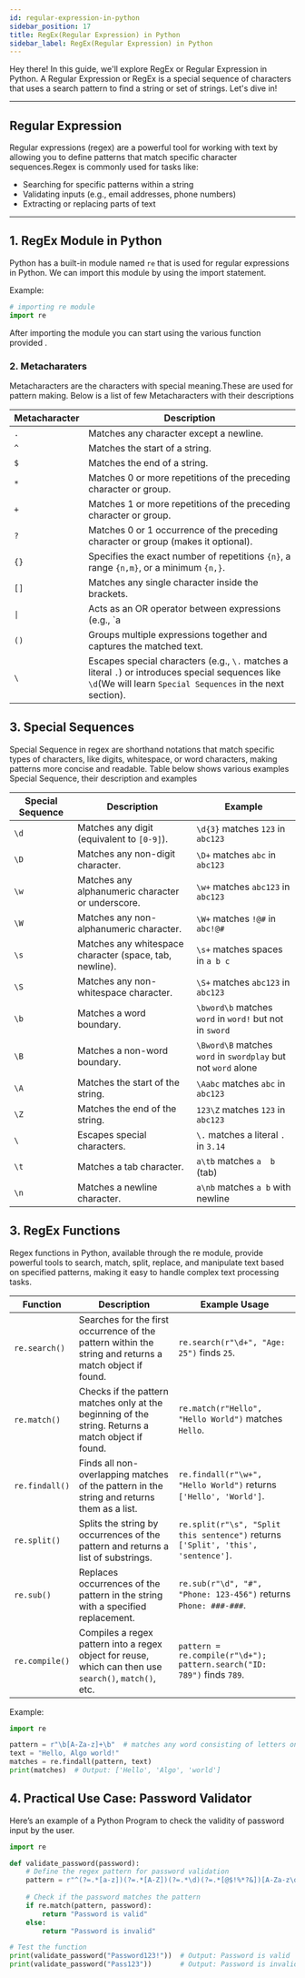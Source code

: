 ```yaml
---
id: regular-expression-in-python
sidebar_position: 17
title: RegEx(Regular Expression) in Python
sidebar_label: RegEx(Regular Expression) in Python
---
```


Hey there! In this guide, we'll explore RegEx or Regular Expression in Python. A Regular Expression or RegEx is a special sequence of characters that uses a search pattern to find a string or set of strings. Let's dive in!

---

##  Regular Expression

Regular expressions (regex) are a powerful tool for working with text by allowing you to define patterns that match specific character sequences.Regex is commonly used for tasks like:

- Searching for specific patterns within a string
- Validating inputs (e.g., email addresses, phone numbers)
- Extracting or replacing parts of text

---

## 1. RegEx Module in Python

Python has a built-in module named `re` that is used for regular expressions in Python. We can import this module by using the import statement.

Example:

```python
# importing re module
import re
```

After importing the module you can start using the various function provided .


### 2. Metacharaters
Metacharacters are the characters with special meaning.These are used for pattern making. Below is a list of few Metacharacters with their descriptions

| Metacharacter | Description                                                                                              |
|---------------|----------------------------------------------------------------------------------------------------------|
| `.`           | Matches any character except a newline.                                                                  |
| `^`           | Matches the start of a string.                                                                           |
| `$`           | Matches the end of a string.                                                                             |
| `*`           | Matches 0 or more repetitions of the preceding character or group.                                       |
| `+`           | Matches 1 or more repetitions of the preceding character or group.                                       |
| `?`           | Matches 0 or 1 occurrence of the preceding character or group (makes it optional).                       |
| `{}`          | Specifies the exact number of repetitions `{n}`, a range `{n,m}`, or a minimum `{n,}`.                   |
| `[]`          | Matches any single character inside the brackets.                                                        |
|  `\|`          | Acts as an OR operator between expressions (e.g., `a|b` matches `a` or `b`).                             |
| `()`          | Groups multiple expressions together and captures the matched text.                                      |
| `\`           | Escapes special characters (e.g., `\.` matches a literal `.`) or introduces special sequences like `\d`(We will learn `Special Sequences` in the next section). |




## 3. Special Sequences
Special Sequence in regex are shorthand notations that match specific types of characters, like digits, whitespace, or word characters, making patterns more concise and readable.
Table below shows various examples Special Sequence, their description and examples

| Special Sequence | Description                                           | Example                          |
|------------------|-------------------------------------------------------|----------------------------------|
| `\d`             | Matches any digit (equivalent to `[0-9]`).            | `\d{3}` matches `123` in `abc123`|
| `\D`             | Matches any non-digit character.                      | `\D+` matches `abc` in `abc123`  |
| `\w`             | Matches any alphanumeric character or underscore.     | `\w+` matches `abc123` in `abc123` |
| `\W`             | Matches any non-alphanumeric character.               | `\W+` matches `!@#` in `abc!@#`  |
| `\s`             | Matches any whitespace character (space, tab, newline).| `\s+` matches spaces in `a b c` |
| `\S`             | Matches any non-whitespace character.                 | `\S+` matches `abc123` in `abc123` |
| `\b`             | Matches a word boundary.                              | `\bword\b` matches `word` in `word!` but not in `sword` |
| `\B`             | Matches a non-word boundary.                          | `\Bword\B` matches `word` in `swordplay` but not `word` alone |
| `\A`             | Matches the start of the string.                      | `\Aabc` matches `abc` in `abc123` |
| `\Z`             | Matches the end of the string.                        | `123\Z` matches `123` in `abc123` |
| `\`              | Escapes special characters.                           | `\.` matches a literal `.` in `3.14` |
| `\t`             | Matches a tab character.                              | `a\tb` matches `a	b` (tab)       |
| `\n`             | Matches a newline character.                          | `a\nb` matches `a b` with newline |


## 3. RegEx Functions

Regex functions in Python, available through the re module, provide powerful tools to search, match, split, replace, and manipulate text based on specified patterns, making it easy to handle complex text processing tasks.

| Function       | Description                                                                                   | Example Usage                               |
|----------------|-----------------------------------------------------------------------------------------------|---------------------------------------------|
| `re.search()`  | Searches for the first occurrence of the pattern within the string and returns a match object if found. | `re.search(r"\d+", "Age: 25")` finds `25`. |
| `re.match()`   | Checks if the pattern matches only at the beginning of the string. Returns a match object if found. | `re.match(r"Hello", "Hello World")` matches `Hello`. |
| `re.findall()` | Finds all non-overlapping matches of the pattern in the string and returns them as a list.    | `re.findall(r"\w+", "Hello World")` returns `['Hello', 'World']`. |
| `re.split()`   | Splits the string by occurrences of the pattern and returns a list of substrings.             | `re.split(r"\s", "Split this sentence")` returns `['Split', 'this', 'sentence']`. |
| `re.sub()`     | Replaces occurrences of the pattern in the string with a specified replacement.               | `re.sub(r"\d", "#", "Phone: 123-456")` returns `Phone: ###-###`. |
| `re.compile()` | Compiles a regex pattern into a regex object for reuse, which can then use `search()`, `match()`, etc. | `pattern = re.compile(r"\d+"); pattern.search("ID: 789")` finds `789`. |

Example:
```python
import re

pattern = r"\b[A-Za-z]+\b"  # matches any word consisting of letters only
text = "Hello, Algo world!"
matches = re.findall(pattern, text)
print(matches)  # Output: ['Hello', 'Algo', 'world']

```

## 4. Practical Use Case: Password Validator

Here’s an example of a Python Program to check the validity of password input by the user.

```python
import re

def validate_password(password):
    # Define the regex pattern for password validation
    pattern = r"^(?=.*[a-z])(?=.*[A-Z])(?=.*\d)(?=.*[@$!%*?&])[A-Za-z\d@$!%*?&]{8,}$"
    
    # Check if the password matches the pattern
    if re.match(pattern, password):
        return "Password is valid"
    else:
        return "Password is invalid"

# Test the function
print(validate_password("Password123!"))  # Output: Password is valid
print(validate_password("Pass123"))       # Output: Password is invalid (too short, no special character)

```
